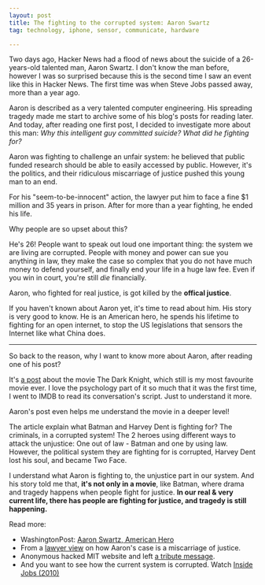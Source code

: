 ```yaml
---
layout: post
title: The fighting to the corrupted system: Aaron Swartz
tag: technology, iphone, sensor, communicate, hardware

---
```


Two days ago, Hacker News had a flood of news about the suicide of a 26-years-old talented man, Aaron Swartz. I don't know the man before, however I was so surprised because this is the second time I saw an event like this in Hacker News. The first time was when Steve Jobs passed away, more than a year ago.

Aaron is described as a very talented computer engineering. His spreading tragedy made me start to archive some of his blog's posts for reading later. And today, after reading one first post, I decided to investigate more about this man: *Why this intelligent guy committed suicide? What did he fighting for?*

Aaron was fighting to challenge an unfair system: he believed that public funded research should be able to easily accessed by public. However, it's the politics, and their ridiculous miscarriage of justice pushed this young man to an end.

For his "seem-to-be-innocent" action, the lawyer put him to face a fine $1 million and 35 years in prison. After for more than a year fighting, he ended his life.

Why people are so upset about this?

He's 26! People want to speak out loud one important thing: the system we are living are corrupted. People with money and power can sue you anything in law, they make the case so complex that you do not have much money to defend yourself, and finally end your life in a huge law fee. Even if you win in court, you're still *die* financially.

Aaron, who fighted for real justice, is got killed by the **offical justice**.

If you haven't known about Aaron yet, it's time to read about him. His story is very good to know. He is an American hero, he spends his lifetime to fighting for an open internet, to stop the US legislations that sensors the Internet like what China does.


---

So back to the reason, why I want to know more about Aaron, after reading one of his post?

It's [a post](http://www.aaronsw.com/weblog/tdk) about the movie The Dark Knight, which still is my most favourite movie ever. I love the psychology part of it so much that it was the first time, I went to IMDB to read its conversation's script. Just to understand it more.

Aaron's post even helps me understand the movie in a deeper level!

The article explain what Batman and Harvey Dent is fighting for? The criminals, in a corrupted system! The 2 heroes using different ways to attack the unjustice: One out of law - Batman and one by using law. However, the political system they are fighting for is corrupted, Harvey Dent lost his soul, and became Two Face.

I understand what Aaron is fighting to, the unjustice part in our system. And his story told me that, **it's not only in a movie**, like Batman, where drama and tragedy happens when people fight for justice. **In our real & very current life, there has people are fighting for justice, and tragedy is still happening.**


Read more:

* WashingtonPost: [Aaron Swartz, American Hero](http://www.washingtonpost.com/blogs/wonkblog/wp/2013/01/12/aaron-swartz-american-hero/)
* From a [lawyer view](http://lessig.tumblr.com/post/40347463044/prosecutor-as-bully) on how Aaron's case is a miscarriage of justice.
* Anonymous hacked MIT website and left [a tribute message](http://bosslee.co/post/40503263503/a-brief-message-from-anonymous).
* And you want to see how the current system is corrupted. Watch [Inside Jobs (2010)](http://www.imdb.com/title/tt1645089/)